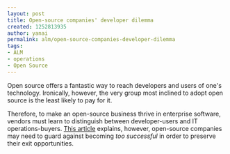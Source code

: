 ```yaml
---
layout: post
title: Open-source companies' developer dilemma
created: 1252813935
author: yanai
permalink: alm/open-source-companies-developer-dilemma
tags:
- ALM
- operations
- Open Source
---
```

<p>Open source offers a fantastic way to reach developers and users of one's technology. Ironically, however, the very group most inclined to adopt open source is the least likely to pay for it.</p>
<p>Therefore, to make an open-source business thrive in enterprise software, vendors must learn to distinguish between developer-users and IT operations-buyers. <a href="http://news.cnet.com/8301-13505_3-10350956-16.html?part=rss&amp;tag=feed&amp;subj=TheOpenRoad">This article</a> explains, however, open-source companies may need to guard against becoming <i>too successful</i> in order to preserve their exit opportunities.</p>
